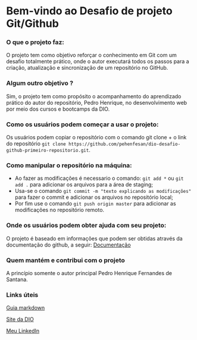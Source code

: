 # Bem-vindo ao Desafio de projeto Git/Github

### O que o projeto faz:

O projeto tem como objetivo reforçar o conhecimento em Git com um desafio totalmente prático, onde o autor executará todos os passos para a criação, atualização e sincronização de um repositório no GitHub.


### Algum outro objetivo ?

Sim, o projeto tem como propósito o acompanhamento do aprendizado prático do autor do repositório, Pedro Henrique, no desenvolvimento web por meio dos cursos e bootcamps da DIO.


### Como os usuários podem começar a usar o projeto:

Os usuários podem copiar o repositório com o comando git clone + o link do repositório `git clone https://github.com/pehenfesan/dio-desafio-github-primeiro-repositorio.git`.


### Como manipular o repositório na máquina:

 - Ao fazer as modificações é necessario o comando: `git add *` ou `git add .` para adicionar os arquivos para a área de staging;
 - Usa-se o comando `git commit -m "texto explicando as modificações"` para fazer o commit e adicionar os arquivos no repositório local;
 - Por fim use o comando `git push origin master` para adicionar as modificações no repositório remoto.

### Onde os usuários podem obter ajuda com seu projeto:

O projeto é baseado em informações que podem ser obtidas através da documentação do github, a seguir: [Documentação](https://docs.github.com/pt)

### Quem mantém e contribui com o projeto

A princípio somente o autor principal Pedro Henrique Fernandes de Santana.

### Links úteis

[Guia markdown](https://www.markdownguide.org/basic-syntax/#code)

[Site da DIO](https://www.dio.me/)

[Meu LinkedIn](https://www.linkedin.com/in/pedro-henrique-fernandes-de-santana-34522b199/)
